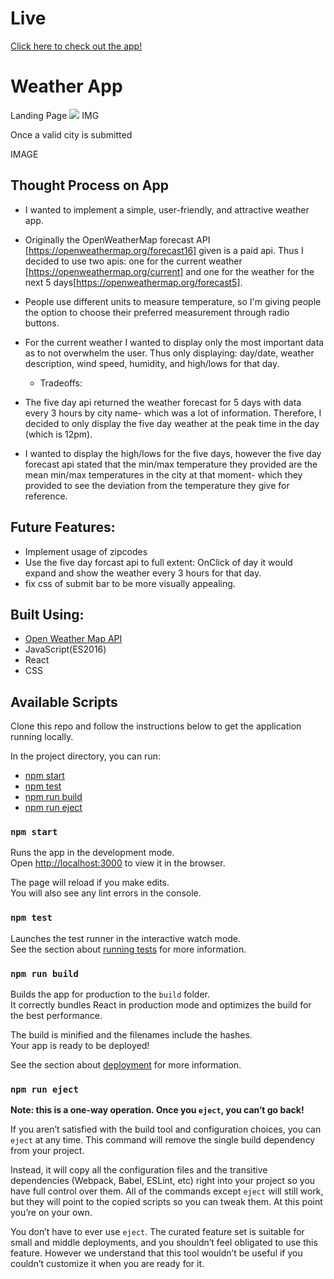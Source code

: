 # Live

[Click here to check out the app!](https://dori-weather-app.netlify.com/)

# Weather App

Landing Page 
<img src="./public/preview/home.png" />
IMG

Once a valid city is submitted

IMAGE 

## Thought Process on App

* I wanted to implement a simple, user-friendly, and attractive weather app.
* Originally the OpenWeatherMap forecast API [https://openweathermap.org/forecast16] given is a paid api. Thus I decided to use two apis: one for the current weather [https://openweathermap.org/current] and one for the weather for the next 5 days[https://openweathermap.org/forecast5]. 
* People use different units to measure temperature, so I'm giving people the option to choose their preferred measurement through radio buttons. 
* For the current weather I wanted to display only the most important data as to not overwhelm the user. Thus only displaying:
 day/date, weather description, wind speed,  humidity, and  high/lows for that day. 

  - Tradeoffs: 
* The five day api returned the weather forecast for 5 days with data every 3 hours by city name- which was a lot of information.    Therefore, I decided to only display the five day weather at the peak time in the day (which is 12pm). 

* I wanted to display the high/lows for the five days, however the five day forecast api stated that the min/max temperature they provided are the mean min/max temperatures in the city at that moment- which they provided to see the deviation from the temperature they give for reference. 

## Future Features:
* Implement usage of zipcodes 
* Use the five day forcast api to full extent: OnClick of day it would expand and show the weather every 3 hours for that day. 
* fix css of submit bar to be more visually appealing. 


## Built Using:  
* [Open Weather Map API](https://openweathermap.org/api)
* JavaScript(ES2016)
* React
* CSS

## Available Scripts
Clone this repo and follow the instructions below to get the application running locally. 

In the project directory, you can run:
  - [npm start](#npm-start)
  - [npm test](#npm-test)
  - [npm run build](#npm-run-build)
  - [npm run eject](#npm-run-eject)

### `npm start`

Runs the app in the development mode.<br>
Open [http://localhost:3000](http://localhost:3000) to view it in the browser.

The page will reload if you make edits.<br>
You will also see any lint errors in the console.

### `npm test`

Launches the test runner in the interactive watch mode.<br>
See the section about [running tests](#running-tests) for more information.

### `npm run build`

Builds the app for production to the `build` folder.<br>
It correctly bundles React in production mode and optimizes the build for the best performance.

The build is minified and the filenames include the hashes.<br>
Your app is ready to be deployed!

See the section about [deployment](#deployment) for more information.

### `npm run eject`

**Note: this is a one-way operation. Once you `eject`, you can’t go back!**

If you aren’t satisfied with the build tool and configuration choices, you can `eject` at any time. This command will remove the single build dependency from your project.

Instead, it will copy all the configuration files and the transitive dependencies (Webpack, Babel, ESLint, etc) right into your project so you have full control over them. All of the commands except `eject` will still work, but they will point to the copied scripts so you can tweak them. At this point you’re on your own.

You don’t have to ever use `eject`. The curated feature set is suitable for small and middle deployments, and you shouldn’t feel obligated to use this feature. However we understand that this tool wouldn’t be useful if you couldn’t customize it when you are ready for it.



